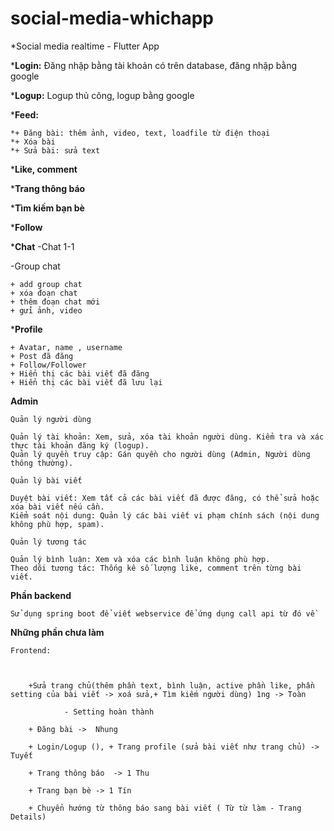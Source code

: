 # social-media-whichapp
*Social media realtime - Flutter App

***Login:** Đăng nhập bằng tài khoản có trên database, đăng nhập bằng google

***Logup:** Logup thủ công, logup bằng google

***Feed:** 

	*+ Đăng bài: thêm ảnh, video, text, loadfile từ điện thoại	
	*+ Xóa bài
	*+ Sửa bài: sửa text
 
***Like, comment**

***Trang thông báo**

***Tìm kiếm bạn bè**

***Follow**

***Chat**
 -Chat 1-1
 
 -Group chat
 
  	+ add group chat
	+ xóa đoạn chat
	+ thêm đoạn chat mới
	+ gửi ảnh, video
 
***Profile**

	+ Avatar, name , username
	+ Post đã đăng
	+ Follow/Follower
	+ Hiển thị các bài viết đã đăng
	+ Hiển thị các bài viết đã lưu lại

**Admin**

	Quản lý người dùng

	Quản lý tài khoản: Xem, sửa, xóa tài khoản người dùng. Kiểm tra và xác thực tài khoản đăng ký (logup).
	Quản lý quyền truy cập: Gán quyền cho người dùng (Admin, Người dùng thông thường).

	Quản lý bài viết

	Duyệt bài viết: Xem tất cả các bài viết đã được đăng, có thể sửa hoặc xóa bài viết nếu cần.
	Kiểm soát nội dung: Quản lý các bài viết vi phạm chính sách (nội dung không phù hợp, spam).

	Quản lý tương tác

	Quản lý bình luận: Xem và xóa các bình luận không phù hợp.
	Theo dõi tương tác: Thống kê số lượng like, comment trên từng bài viết.
 
**Phần backend**

 	Sử dụng spring boot để viết webservice để ứng dụng call api từ đó về 

**Những phần chưa làm**

	Frontend:

		

		+Sửa trang chủ(thêm phần text, bình luận, active phần like, phần setting của bài viết -> xoá sửa,+ Tìm kiếm người dùng) 1ng -> Toàn 
				
				- Setting hoàn thành

		+ Đăng bài ->  Nhung 

		+ Login/Logup (), + Trang profile (sửa bài viết như trang chủ) -> Tuyết 

		+ Trang thông báo  -> 1 Thu

		+ Trang bạn bè -> 1 Tín
 
		+ Chuyển hướng từ thông báo sang bài viết ( Từ từ làm - Trang Details)

		

